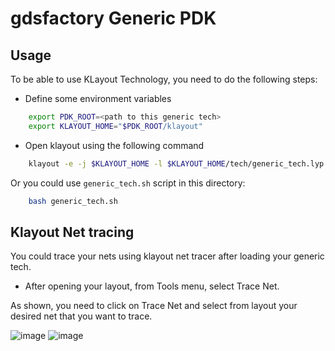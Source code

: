 # gdsfactory Generic PDK

## Usage

To be able to use KLayout Technology, you need to do the following steps:

- Define some environment variables

```bash
    export PDK_ROOT=<path to this generic tech>
    export KLAYOUT_HOME="$PDK_ROOT/klayout"
```

- Open klayout using the following command

```bash
    klayout -e -j $KLAYOUT_HOME -l $KLAYOUT_HOME/tech/generic_tech.lyp -nn $KLAYOUT_HOME/tech/generic_tech.lyt
```

Or you could use `generic_tech.sh` script in this directory:

```bash
    bash generic_tech.sh
```

## Klayout Net tracing

You could trace your nets using klayout net tracer after loading your generic tech.

- After opening your layout, from Tools menu, select Trace Net.

As shown, you need to click on Trace Net and select from layout your desired net that you want to trace.

![image](https://user-images.githubusercontent.com/91015308/236182447-3c9f4fb9-9c0f-4c2e-9016-653cd112464f.png)
![image](https://user-images.githubusercontent.com/91015308/236182554-c368d277-8fff-4358-8cf5-d3a8d21bbb08.png)
